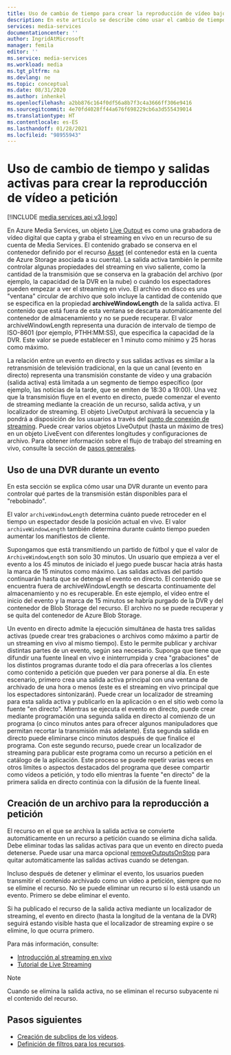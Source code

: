 ```yaml
---
title: Uso de cambio de tiempo para crear la reproducción de vídeo bajo demanda
description: En este artículo se describe cómo usar el cambio de tiempo y las salidas activas para grabar streaming en vivo y crear una reproducción a petición.
services: media-services
documentationcenter: ''
author: IngridAtMicrosoft
manager: femila
editor: ''
ms.service: media-services
ms.workload: media
ms.tgt_pltfrm: na
ms.devlang: ne
ms.topic: conceptual
ms.date: 08/31/2020
ms.author: inhenkel
ms.openlocfilehash: a2bb876c164f0df56a8b7f3c4a3666ff306e9416
ms.sourcegitcommit: 4e70fd4028ff44a676f698229cb6a3d555439014
ms.translationtype: HT
ms.contentlocale: es-ES
ms.lasthandoff: 01/28/2021
ms.locfileid: "98955943"
---
```

# <a name="use-time-shifting-and-live-outputs-to-create-on-demand-video-playback"></a>Uso de cambio de tiempo y salidas activas para crear la reproducción de vídeo a petición

[!INCLUDE [media services api v3 logo](./includes/v3-hr.md)]

En Azure Media Services, un objeto [Live Output](/rest/api/media/liveoutputs) es como una grabadora de vídeo digital que capta y graba el streaming en vivo en un recurso de su cuenta de Media Services. El contenido grabado se conserva en el contenedor definido por el recurso [Asset](/rest/api/media/assets) (el contenedor está en la cuenta de Azure Storage asociada a su cuenta). La salida activa también le permite controlar algunas propiedades del streaming en vivo saliente, como la cantidad de la transmisión que se conserva en la grabación del archivo (por ejemplo, la capacidad de la DVR en la nube) o cuándo los espectadores pueden empezar a ver el streaming en vivo. El archivo en disco es una "ventana" circular de archivo que solo incluye la cantidad de contenido que se especifica en la propiedad **archiveWindowLength** de la salida activa. El contenido que está fuera de esta ventana se descarta automáticamente del contenedor de almacenamiento y no se puede recuperar. El valor archiveWindowLength representa una duración de intervalo de tiempo de ISO-8601 (por ejemplo, PTHH:MM:SS), que especifica la capacidad de la DVR. Este valor se puede establecer en 1 minuto como mínimo y 25 horas como máximo.

La relación entre un evento en directo y sus salidas activas es similar a la retransmisión de televisión tradicional, en la que un canal (evento en directo) representa una transmisión constante de vídeo y una grabación (salida activa) está limitada a un segmento de tiempo específico (por ejemplo, las noticias de la tarde, que se emiten de 18:30 a 19:00). Una vez que la transmisión fluye en el evento en directo, puede comenzar el evento de streaming mediante la creación de un recurso, salida activa, y un localizador de streaming. El objeto LiveOutput archivará la secuencia y la pondrá a disposición de los usuarios a través del [punto de conexión de streaming](/rest/api/media/streamingendpoints). Puede crear varios objetos LiveOutput (hasta un máximo de tres) en un objeto LiveEvent con diferentes longitudes y configuraciones de archivo. Para obtener información sobre el flujo de trabajo del streaming en vivo, consulte la sección de [pasos generales](live-streaming-overview.md#general-steps).

## <a name="using-a-dvr-during-an-event"></a>Uso de una DVR durante un evento

En esta sección se explica cómo usar una DVR durante un evento para controlar qué partes de la transmisión están disponibles para el "rebobinado".

El valor `archiveWindowLength` determina cuánto puede retroceder en el tiempo un espectador desde la posición actual en vivo. El valor `archiveWindowLength` también determina durante cuánto tiempo pueden aumentar los manifiestos de cliente.

Supongamos que está transmitiendo un partido de fútbol y que el valor de `ArchiveWindowLength` son solo 30 minutos. Un usuario que empieza a ver el evento a los 45 minutos de iniciado el juego puede buscar hacia atrás hasta la marca de 15 minutos como máximo. Las salidas activas del partido continuarán hasta que se detenga el evento en directo. El contenido que se encuentra fuera de archiveWindowLength se descarta continuamente del almacenamiento y no es recuperable. En este ejemplo, el vídeo entre el inicio del evento y la marca de 15 minutos se habría purgado de la DVR y del contenedor de Blob Storage del recurso. El archivo no se puede recuperar y se quita del contenedor de Azure Blob Storage.

Un evento en directo admite la ejecución simultánea de hasta tres salidas activas (puede crear tres grabaciones o archivos como máximo a partir de un streaming en vivo al mismo tiempo). Esto le permite publicar y archivar distintas partes de un evento, según sea necesario. Suponga que tiene que difundir una fuente lineal en vivo e ininterrumpida y crea "grabaciones" de los distintos programas durante todo el día para ofrecerlas a los clientes como contenido a petición que pueden ver para ponerse al día. En este escenario, primero crea una salida activa principal con una ventana de archivado de una hora o menos (este es el streaming en vivo principal que los espectadores sintonizarán). Puede crear un localizador de streaming para esta salida activa y publicarlo en la aplicación o en el sitio web como la fuente "en directo". Mientras se ejecuta el evento en directo, puede crear mediante programación una segunda salida en directo al comienzo de un programa (o cinco minutos antes para ofrecer algunos manipuladores que permitan recortar la transmisión más adelante). Esta segunda salida en directo puede eliminarse cinco minutos después de que finalice el programa. Con este segundo recurso, puede crear un localizador de streaming para publicar este programa como un recurso a petición en el catálogo de la aplicación. Este proceso se puede repetir varias veces en otros límites o aspectos destacados del programa que desee compartir como vídeos a petición, y todo ello mientras la fuente "en directo" de la primera salida en directo continúa con la difusión de la fuente lineal.

## <a name="creating-an-archive-for-on-demand-playback"></a>Creación de un archivo para la reproducción a petición

El recurso en el que se archiva la salida activa se convierte automáticamente en un recurso a petición cuando se elimina dicha salida. Debe eliminar todas las salidas activas para que un evento en directo pueda detenerse. Puede usar una marca opcional [removeOutputsOnStop](/rest/api/media/liveevents/stop#request-body) para quitar automáticamente las salidas activas cuando se detengan.

Incluso después de detener y eliminar el evento, los usuarios pueden transmitir el contenido archivado como un vídeo a petición, siempre que no se elimine el recurso. No se puede eliminar un recurso si lo está usando un evento. Primero se debe eliminar el evento.

Si ha publicado el recurso de la salida activa mediante un localizador de streaming, el evento en directo (hasta la longitud de la ventana de la DVR) seguirá estando visible hasta que el localizador de streaming expire o se elimine, lo que ocurra primero.

Para más información, consulte:

- [Introducción al streaming en vivo](live-streaming-overview.md)
- [Tutorial de Live Streaming](stream-live-tutorial-with-api.md)

> [!NOTE]
> Cuando se elimina la salida activa, no se eliminan el recurso subyacente ni el contenido del recurso.

## <a name="next-steps"></a>Pasos siguientes

* [Creación de subclips de los vídeos](subclip-video-rest-howto.md).
* [Definición de filtros para los recursos](filters-dynamic-manifest-rest-howto.md).
